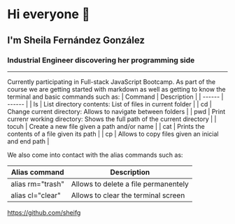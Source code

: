 # Hi everyone 👋

##   I'm Sheila Fernández González 
### Industrial Engineer discovering her programming side
****
Currently participating in Full-stack JavaScript Bootcamp. 
As part of the course we are getting started with markdown as well as getting to know the terminal and basic commands such as:
| Command | Description |
| ------ | ------ |
| ls | List directory contents: List of files in current folder  |
| cd | Change current directory: Allows to navigate between folders  |
| pwd | Print currenr working directory: Shows the full path of the current directory |
| tocuh | Create a new file given a path and/or name  |
| cat | Prints the contents of a file given its path |
| cp | Allows to copy files given an inicial and end path  |

We also come into contact with the alias commands such as:

| Alias command | Description |
| ------ | ------ |
| alias rm="trash" | Allows to delete a file permanentely  |
| alias cl="clear" | Allows to clear the terminal screen  |

https://github.com/sheifg
